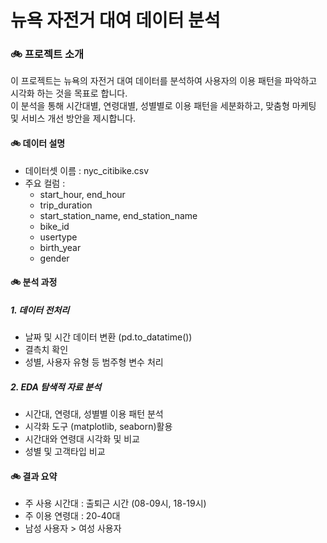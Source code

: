 # 뉴욕 자전거 대여 데이터 분석
### 🚲 프로젝트 소개
이 프로젝트는 뉴욕의 자전거 대여 데이터를 분석하여 사용자의 이용 패턴을 파악하고 시각화 하는 것을 목표로 합니다.  
이 분석을 통해 시간대별, 연령대별, 성별별로 이용 패턴을 세분화하고, 맞춤형 마케팅 및 서비스 개선 방안을 제시합니다.  

####  🚲 데이터 설명
- 데이터셋 이름 : nyc_citibike.csv
- 주요 컬럼 :
  - start_hour, end_hour
  - trip_duration
  - start_station_name, end_station_name
  - bike_id
  - usertype
  - birth_year
  - gender
 
####  🚲 분석 과정
##### 1. 데이터 전처리
- 날짜 및 시간 데이터 변환 (pd.to_datatime())
- 결측치 확인
- 성별, 사용자 유형 등 범주형 변수 처리

##### 2. EDA 탐색적 자료 분석
- 시간대, 연령대, 성별별 이용 패턴 분석
- 시각화 도구 (matplotlib, seaborn)활용
- 시간대와 연령대 시각화 및 비교
- 성별 및 고객타입 비교

#### 🚲 결과 요약
- 주 사용 시간대 : 출퇴근 시간 (08-09시, 18-19시)
- 주 이용 연령대 : 20-40대
- 남성 사용자 > 여성 사용자

